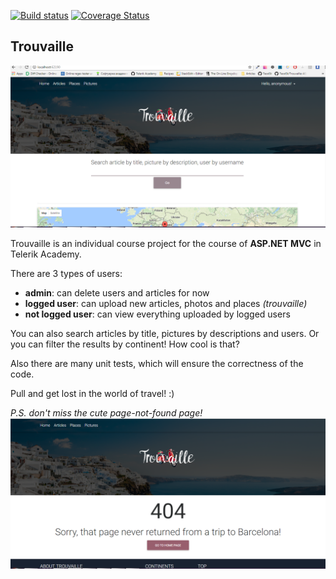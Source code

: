 [![Build status](https://ci.appveyor.com/api/projects/status/qh6fo9nnkhcq6e9l?svg=true)](https://ci.appveyor.com/project/TeodSt/trouvaille)
[![Coverage Status](https://coveralls.io/repos/github/TeodSt/Trouvaille/badge.svg?branch=master)](https://coveralls.io/github/TeodSt/Trouvaille?branch=master)

Trouvaille
----------
![home-page](https://github.com/TeodSt/Trouvaille/blob/master/Trouvaille.MVC/App_Data/Photos/home-page.png)

Trouvaille is an individual course project for the course of **ASP.NET MVC** in Telerik Academy. 

There are 3 types of users:
- **admin**: can delete users and articles for now
- **logged user**: can upload  new articles, photos and places *(trouvaille)*
- **not logged user**: can view everything uploaded by logged users

You can also search articles by title, pictures by descriptions and users. Or you can filter the results by continent! How cool is that?

Also there are many unit tests, which will ensure the correctness of the code.

Pull and get lost in the world of travel! :) 

*P.S. don't miss the cute page-not-found page!*
![not-found-page](https://github.com/TeodSt/Trouvaille/blob/master/Trouvaille.MVC/App_Data/Photos/not-found-page.png)
